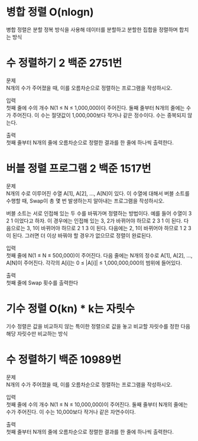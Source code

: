 # 병합 정렬 O(nlogn)
병합 정렬은 분할 정복 방식을 사용해 데이터를 분할하고 분할한 집합을 정렬하며 합치는 방식  

# 수 정렬하기 2 백준 2751번
문제  
N개의 수가 주어졌을 때, 이를 오름차순으로 정렬하는 프로그램을 작성하시오.

입력  
첫째 줄에 수의 개수 N(1 ≤ N ≤ 1,000,000)이 주어진다. 둘째 줄부터 N개의 줄에는 수가 주어진다. 이 수는 절댓값이 1,000,000보다 작거나 같은 정수이다. 수는 중복되지 않는다.

출력  
첫째 줄부터 N개의 줄에 오름차순으로 정렬한 결과를 한 줄에 하나씩 출력한다.

# 버블 정렬 프로그램 2 백준 1517번
문제  
N개의 수로 이루어진 수열 A[1], A[2], …, A[N]이 있다. 이 수열에 대해서 버블 소트를 수행할 때, Swap이 총 몇 번 발생하는지 알아내는 프로그램을 작성하시오.

버블 소트는 서로 인접해 있는 두 수를 바꿔가며 정렬하는 방법이다. 예를 들어 수열이 3 2 1 이었다고 하자. 이 경우에는 인접해 있는 3, 2가 바뀌어야 하므로 2 3 1 이 된다. 다음으로는 3, 1이 바뀌어야 하므로 2 1 3 이 된다. 다음에는 2, 1이 바뀌어야 하므로 1 2 3 이 된다. 그러면 더 이상 바꿔야 할 경우가 없으므로 정렬이 완료된다.

입력  
첫째 줄에 N(1 ≤ N ≤ 500,000)이 주어진다. 다음 줄에는 N개의 정수로 A[1], A[2], …, A[N]이 주어진다. 각각의 A[i]는 0 ≤ |A[i]| ≤ 1,000,000,000의 범위에 들어있다.

출력  
첫째 줄에 Swap 횟수를 출력한다

# 기수 정렬 O(kn) * k는 자릿수
기수 정렬은 값을 비교하지 않는 특이한 정렬으로 값을 놓고 비교할 자릿수를 정한 다음 해당 자릿수만 비교하는 방식

# 수 정렬하기 백준 10989번
문제  
N개의 수가 주어졌을 때, 이를 오름차순으로 정렬하는 프로그램을 작성하시오.

입력  
첫째 줄에 수의 개수 N(1 ≤ N ≤ 10,000,000)이 주어진다. 둘째 줄부터 N개의 줄에는 수가 주어진다. 이 수는 10,000보다 작거나 같은 자연수이다.

출력  
첫째 줄부터 N개의 줄에 오름차순으로 정렬한 결과를 한 줄에 하나씩 출력한다.